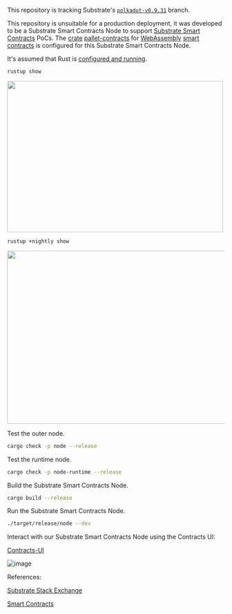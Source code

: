 This repository is tracking Substrate's
[`polkadot-v0.9.31`](https://github.com/paritytech/substrate/tree/polkadot-v0.9.31) branch.

This repository is unsuitable for a production deployment, it was developed to be a Substrate Smart Contracts Node to support [Substrate Smart Contracts](https://use.ink/how-it-works) PoCs. The [crate](https://paritytech.github.io/substrate/master/pallet_contracts/index.html) [pallet-contracts](https://github.com/paritytech/substrate/tree/polkadot-v0.9.31/frame/contracts) for [WebAssembly](https://wiki.polkadot.network/docs/learn-wasm) [smart contracts](https://wiki.polkadot.network/docs/build-smart-contracts#smart-contract-environments-are-still-maturing) is configured for this Substrate Smart Contracts Node. 

It's assumed that Rust is [configured and running](https://docs.substrate.io/install/).

```bash
rustup show
```
<img src="https://user-images.githubusercontent.com/76512851/199425508-587354a7-fd4a-49c6-9627-5bdcee3418c6.png" width="500" height="350">

```bash
rustup +nightly show
```
<img src="https://user-images.githubusercontent.com/76512851/199425772-8113e761-2728-40ae-8d78-68e38750a97b.png" width="650" height="400">

Test the outer node.
```bash
cargo check -p node --release
```

Test the runtime node.
```bash
cargo check -p node-runtime --release
```

Build the Substrate Smart Contracts Node.
```bash
cargo build --release
```

Run the Substrate Smart Contracts Node.
```bash
./target/release/node --dev
```
Interact with our Substrate Smart Contracts Node using the Contracts UI:

[Contracts-UI](https://contracts-ui.substrate.io/?rpc=ws://127.0.0.1:9944)
 
![image](https://user-images.githubusercontent.com/76512851/199269077-e29144e7-e288-41c0-be51-9060bc16aebd.png)

References:

[Substrate Stack Exchange](https://substrate.stackexchange.com/)

[Smart Contracts](https://wiki.polkadot.network/docs/build-smart-contracts)

